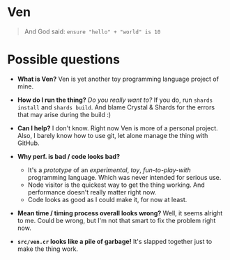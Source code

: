 # Ven

> And God said: `ensure "hello" + "world" is 10`


# Possible questions

* **What is Ven?**
  Ven is yet another toy programming language project of mine.

* **How do I run the thing?**
  *Do you really want to?*
  If you do, run `shards install` and `shards build`. And
  blame Crystal & Shards for the errors that may arise during
  the build :)
* **Can I help?**
  I don't know. Right now Ven is more of a personal project.
  Also, I barely know how to use git, let alone manage the
  thing with GitHub.
* **Why perf. is bad / code looks bad?**
  + It's a *prototype* of an *experimental*, *toy*, *fun-to-play-with*
  programming language. Which was never intended for serious use.
  + Node visitor is the quickest way to get the thing working.
  And performance doesn't really matter right now.
  + Code looks as good as I could make it, for now at least.
* **Mean time / timing process overall looks wrong?**
  Well, it seems alright to me. Could be wrong, but I'm not
  that smart to fix the problem right now.
* **`src/ven.cr` looks like a pile of garbage!**
  It's slapped together just to make the thing work.
